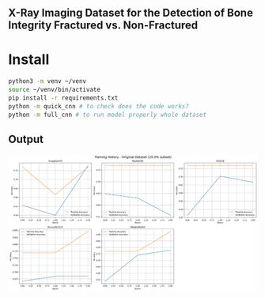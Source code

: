 ## X-Ray Imaging Dataset for the Detection of Bone Integrity Fractured vs. Non-Fractured


# Install

```zsh
python3 -m venv ~/venv
source ~/venv/bin/activate
pip install -r requirements.txt
python -m quick_cnn # to check does the code works?
python -m full_cnn # to run model properly whole dataset
```


## Output

![Training Result](./training_history_original.png)